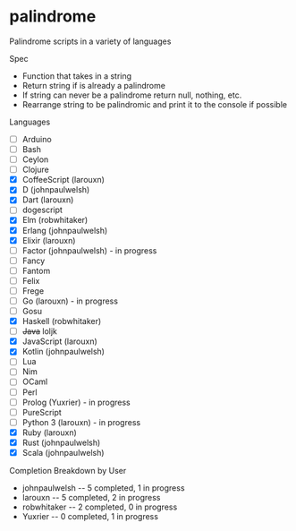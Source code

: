 # palindrome
Palindrome scripts in a variety of languages

Spec
- Function that takes in a string
- Return string if is already a palindrome
- If string can never be a palindrome return null, nothing, etc.
- Rearrange string to be palindromic and print it to the console if possible

Languages
- [ ] Arduino
- [ ] Bash
- [ ] Ceylon
- [ ] Clojure
- [x] CoffeeScript (larouxn)
- [x] D (johnpaulwelsh)
- [x] Dart (larouxn)
- [ ] dogescript
- [x] Elm (robwhitaker)
- [x] Erlang (johnpaulwelsh)
- [x] Elixir (larouxn)
- [ ] Factor (johnpaulwelsh) - in progress
- [ ] Fancy
- [ ] Fantom
- [ ] Felix
- [ ] Frege
- [ ] Go (larouxn) - in progress
- [ ] Gosu
- [x] Haskell (robwhitaker)
- [ ] ~~Java~~ loljk
- [x] JavaScript (larouxn)
- [x] Kotlin (johnpaulwelsh)
- [ ] Lua
- [ ] Nim
- [ ] OCaml
- [ ] Perl
- [ ] Prolog (Yuxrier) - in progress
- [ ] PureScript
- [ ] Python 3 (larouxn) - in progress
- [x] Ruby (larouxn)
- [x] Rust (johnpaulwelsh)
- [x] Scala (johnpaulwelsh)

Completion Breakdown by User
- johnpaulwelsh -- 5 completed, 1 in progress
- larouxn -- 5 completed, 2 in progress
- robwhitaker -- 2 completed, 0 in progress
- Yuxrier -- 0 completed, 1 in progress
